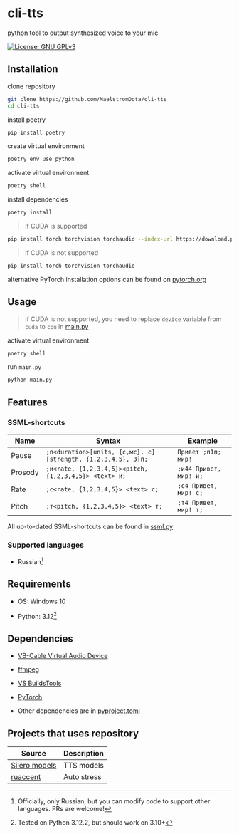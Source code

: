 # cli-tts

python tool to output synthesized voice to your mic

[![License: GNU GPLv3](https://img.shields.io/badge/License-GNU%20GPLv3-yellow.svg)](https://opensource.org/license/gpl-3-0/)


## Installation

clone repository

```sh
git clone https://github.com/MaelstromDota/cli-tts
cd cli-tts
```

install poetry
```sh
pip install poetry
```

create virtual environment

```sh
poetry env use python
```

activate virtual environment

```sh
poetry shell
```

install dependencies

```sh
poetry install
```
> if CUDA is supported
```sh
pip install torch torchvision torchaudio --index-url https://download.pytorch.org/whl/cu118
```
> if CUDA is not supported
```sh
pip install torch torchvision torchaudio
```
alternative PyTorch installation options can be found on [pytorch.org](https://pytorch.org/get-started/locally)

## Usage

> if CUDA is not supported, you need to replace `device` variable from `cuda` to `cpu` in [main.py](/main.py)

activate virtual environment

```sh
poetry shell
```

run `main.py`

```sh
python main.py
```

## Features

### SSML-shortcuts

| Name | Syntax | Example |
| --- | --- | --- |
| Pause | `;п<duration>[units, {с,мс}, с][strength, {1,2,3,4,5}, 3]п;` | `Привет ;п1п; мир!` |
| Prosody | `;и<rate, {1,2,3,4,5}><pitch, {1,2,3,4,5}> <text> и;` | `;и44 Привет, мир! и;` |
| Rate | `;с<rate, {1,2,3,4,5}> <text> с;` | `;с4 Привет, мир! с;` |
| Pitch | `;т<pitch, {1,2,3,4,5}> <text> т;` | `;т4 Привет, мир! т;` |

All up-to-dated SSML-shortcuts can be found in [ssml.py](/util/ssml.py)

### Supported languages

* Russian[^1]

[^1]: Officially, only Russian, but you can modify code to support other languages. PRs are welcome!

## Requirements

* OS: Windows 10

* Python: 3.12[^2]

[^2]: Tested on Python 3.12.2, but should work on 3.10+

## Dependencies

* [VB-Cable Virtual Audio Device](https://vb-audio.com/Cable/)

* [ffmpeg](https://ffmpeg.org/)

* [VS BuildsTools](https://aka.ms/vs/17/release/vs_BuildTools.exe)

* [PyTorch](https://pytorch.org/)

* Other dependencies are in [pyproject.toml](/pyproject.toml)

## Projects that uses repository
| Source | Description |
| --- | --- |
| [Silero models](https://github.com/snakers4/silero-models) | TTS models |
| [ruaccent](https://github.com/Den4ikAI/ruaccent) | Auto stress |